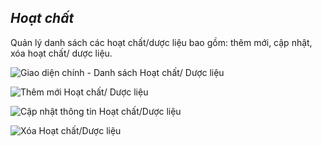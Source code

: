 ## *Hoạt chất*

Quản lý danh sách các hoạt chất/dược liệu bao gồm: thêm mới, cập nhật, xóa hoạt chất/ dược liệu.

![](/images/danh_muc/hoat_chat/index.png "Giao diện chính - Danh sách Hoạt chất/ Dược liệu")

![](/images/danh_muc/hoat_chat/create.png "Thêm mới Hoạt chất/ Dược liệu")

![](/images/danh_muc/hoat_chat/edit.png "Cập nhật thông tin Hoạt chất/Dược liệu")

![](/images/danh_muc/hoat_chat/delete.png "Xóa Hoạt chất/Dược liệu")

